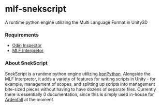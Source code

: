 # mlf-snekscript
A runtime python engine utilizing the Multi Language Format in Unity3D

### Requirements

* [Odin Inspector](https://assetstore.unity.com/packages/tools/utilities/odin-inspector-and-serializer-89041)
* [MLF Interpretor](https://github.com/joshcamas/mlf-unity)

### About SnekScript

SnekScript is a runtime python engine utilizing [IronPython](https://ironpython.net/). Alongside the MLF Interpretor, it adds a variety of features for writing scripts in Unity - for example, management of scopes, and splitting up scripts into management bite-sized pieces without having to have dozens of separate files. Currently there is essentially 0 documentation, since this is simply used in-house for [Ardenfall](https://twitter.com/ardenfall?lang=en) at the moment.

